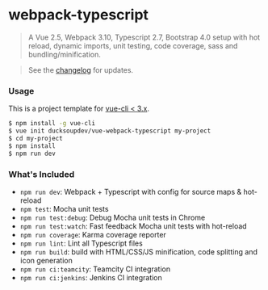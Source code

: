 # webpack-typescript

> A Vue 2.5, Webpack 3.10, Typescript 2.7, Bootstrap 4.0 setup with hot reload, dynamic imports, unit testing, 
code coverage, sass and bundling/minification.

> See the [changelog](CHANGELOG.md) for updates.

### Usage

This is a project template for [vue-cli < 3.x](https://github.com/vuejs/vue-cli).

``` bash
$ npm install -g vue-cli
$ vue init ducksoupdev/vue-webpack-typescript my-project
$ cd my-project
$ npm install
$ npm run dev
```

### What's Included

- `npm run dev`: Webpack + Typescript with config for source maps & hot-reload
- `npm test`: Mocha unit tests
- `npm run test:debug`: Debug Mocha unit tests in Chrome
- `npm run test:watch`: Fast feedback Mocha unit tests with hot-reload
- `npm run coverage`: Karma coverage reporter
- `npm run lint`: Lint all Typescript files
- `npm run build`: build with HTML/CSS/JS minification, code splitting and icon generation
- `npm run ci:teamcity`: Teamcity CI integration
- `npm run ci:jenkins`: Jenkins CI integration
